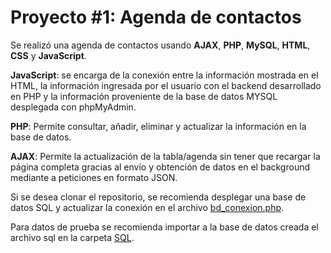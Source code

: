 # Proyecto #1: Agenda de contactos

Se realizó una agenda de contactos usando <b>AJAX</b>, <b>PHP</b>, <b>MySQL</b>, <b>HTML</b>, <b>CSS</b> y <b>JavaScript</b>.

<b>JavaScript</b>: se encarga de la conexión entre la información mostrada en el HTML, la información ingresada por el usuario con el backend desarrollado en PHP y la información proveniente de la base de datos MYSQL desplegada con phpMyAdmin.

<b>PHP</b>: Permite consultar, añadir, eliminar y actualizar la información en la base de datos. 

<b>AJAX</b>: Permite la actualización de la tabla/agenda sin tener que recargar la página completa gracias al envío y obtención de datos en el background mediante a peticiones en formato JSON.

Si se desea clonar el repositorio, se recomienda desplegar una base de datos SQL y actualizar la conexión en el archivo [bd_conexion.php](https://github.com/JoseArroyave/agenda-de-contactos/blob/main/funciones/bd_conexion.php).

Para datos de prueba se recomienda importar a la base de datos creada el archivo sql en la carpeta [SQL](https://github.com/JoseArroyave/agenda-de-contactos/tree/main/sql).
